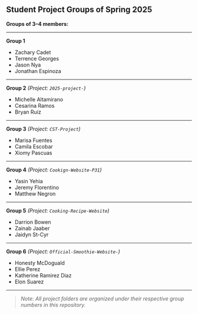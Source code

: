 ## **Student Project Groups of Spring 2025**

**Groups of 3–4 members:**

---

**Group 1**  
- Zachary Cadet  
- Terrence Georges  
- Jason Nya  
- Jonathan Espinoza  

---

**Group 2** *(Project: `2025-project-`)*  
- Michelle Altamirano  
- Cesarina Ramos  
- Bryan Ruiz  

---

**Group 3** *(Project: `CST-Project`)*  
- Marisa Fuentes  
- Camila Escobar  
- Xiomy Pascuas  

---

**Group 4** *(Project: `Cookign-Website-P31`)*  
- Yasin Yehia  
- Jeremy Florentino  
- Matthew Negron  

---

**Group 5** *(Project: `Cooking-Recipe-Website`)*  
- Darrion Bowen  
- Zainab Jaaber  
- Jaidyn St-Cyr  

---

**Group 6** *(Project: `Official-Smoothie-Website-`)*  
- Honesty McDoguald  
- Ellie Perez  
- Katherine Ramirez Diaz  
- Elon Suarez  

---

> *Note: All project folders are organized under their respective group numbers in this repository.*
